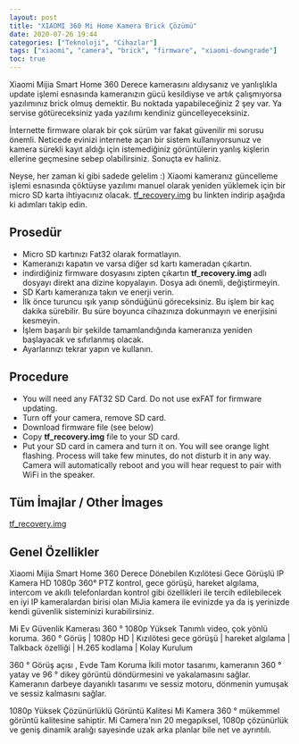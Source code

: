 ```yaml
---
layout: post
title: "XIAOMI 360 Mi Home Kamera Brick Çözümü"
date: 2020-07-26 19:44
categories: ["Teknoloji", "Cihazlar"]
tags: ["xiaomi", "camera", "brick", "firmware", "xiaomi-downgrade"]
toc: true
---
```


Xiaomi Mijia Smart Home 360 Derece kamerasını aldıysanız ve yanlışlıkla update işlemi esnasında kameranızın gücü kesildiyse ve artık çalışmıyorsa yazılımınız brick olmuş demektir. Bu noktada yapabileceğiniz 2 şey var. Ya servise götüreceksiniz yada yazılımı kendiniz güncelleyeceksiniz.

İnternette firmware olarak bir çok sürüm var fakat güvenilir mi sorusu önemli. Neticede evinizi internete açan bir sistem kullanıyorsunuz ve kamera sürekli kayıt aldığı için istemediğiniz görüntülerin yanlış kişlerin ellerine geçmesine sebep olabilirsiniz. Sonuçta ev haliniz.

Neyse, her zaman ki gibi sadede gelelim :) Xiaomi kameranız güncelleme işlemi esnasında çöktüyse yazılımı manuel olarak yeniden yüklemek için bir micro SD karta ihtiyacınız olacak. [tf_recovery.img](https://drive.google.com/file/d/1yo1XPeZs8m5j-tUSrMXTgjZqnSlDbW7O/view?usp=sharing) bu linkten indirip aşağıda ki adımları takip edin.

## Prosedür
- Micro SD kartınızı Fat32 olarak formatlayın.
- Kameranızı kapatın ve varsa diğer sd kartı kameradan çıkartın.
- indirdiğiniz firmware dosyasını zipten çıkartın **tf_recovery.img** adlı dosyayı direkt ana dizine kopyalayın. Dosya adı önemli, değiştirmeyin.
- SD Kartı kameranıza takın ve enerji verin.
- İlk önce turuncu ışık yanıp söndüğünü göreceksiniz. Bu işlem bir kaç dakika sürebilir. Bu süre boyunca cihazınıza dokunmayın ve enerjisini kesmeyin.
- İşlem başarılı bir şekilde tamamlandığında kameranıza yeniden başlayacak ve sıfırlanmış olacak.
- Ayarlarınızı tekrar yapın ve kullanın.

## Procedure
- You will need any FAT32 SD Card. Do not use exFAT for firmware updating.
- Turn off your camera, remove SD card.
- Download firmware file (see below)
- Copy **tf_recovery.img** file to your SD card.
- Put your SD card in camera and turn it on. You will see orange light flashing. Process will take few minutes, do not disturb it in any way. Camera will automatically reboot and you will hear request to pair with WiFi in the speaker.

## Tüm İmajlar / Other İmages
[tf_recovery.img](https://drive.google.com/file/d/1yo1XPeZs8m5j-tUSrMXTgjZqnSlDbW7O/view?usp=sharing)

## Genel Özellikler
Xiaomi Mijia Smart Home 360 Derece Dönebilen Kızılötesi Gece Görüşlü IP Kamera HD 1080p 360° PTZ kontrol, gece görüşü, hareket algılama, intercom ve akıllı telefonlardan kontrol gibi özellikleri ile tercih edilebilecek en iyi IP kameralardan birisi olan MiJia kamera ile evinizde ya da iş yerinizde kendi güvenlik sisteminizi kurabilirsiniz.

Mi Ev Güvenlik Kamerası 360 ° 1080p Yüksek Tanımlı video, çok yönlü koruma. 360 ° Görüş | 1080p HD | Kızılötesi gece görüşü | hareket algılama | Talkback özelliği | H.265 kodlama | Kolay Kurulum

360 ° Görüş açısı , Evde Tam Koruma İkili motor tasarımı, kameranın 360 ° yatay ve 96 ° dikey görüntü döndürmesini ve yakalamasını sağlar. Kameranın darbeye dayanıklı tasarımı ve sessiz motoru, dönmenin yumuşak ve sessiz kalmasını sağlar.

1080p Yüksek Çözünürlüklü Görüntü Kalitesi Mi Kamera 360 ° mükemmel görüntü kalitesine sahiptir. Mi Camera'nın 20 megapiksel, 1080p çözünürlük ve geniş dinamik aralığı sayesinde uzak arka planlar bile net ve ayrıntılı.
    